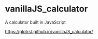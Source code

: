 # vanillaJS_calculator

A calculator built in JavaScript

https://glptrst.github.io/vanillaJS_calculator/
